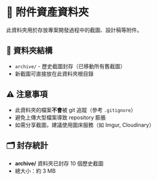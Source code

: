 # 📎 附件資產資料夾

此資料夾用於存放專案開發過程中的截圖、設計稿等附件。

## 📂 資料夾結構

- `archive/` - 歷史截圖封存（已移動所有舊截圖）
- 新截圖可直接放在此資料夾根目錄

## ⚠️ 注意事項

- 此資料夾的檔案**不會**被 git 追蹤（參考 `.gitignore`）
- 避免上傳大型檔案導致 repository 膨脹
- 如需分享截圖，建議使用圖床服務（如 Imgur, Cloudinary）

## 🗂️ 封存統計

- **archive/** 資料夾已封存 10 個歷史截圖
- 總大小：約 3 MB
